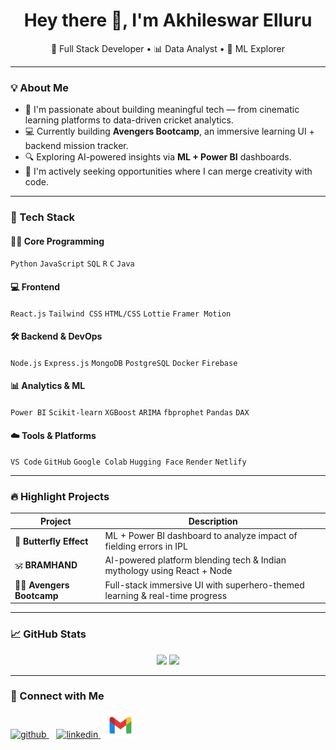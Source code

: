 <h1 align="center">Hey there 👋, I'm Akhileswar Elluru</h1>

<p align="center">
  🎯 Full Stack Developer • 📊 Data Analyst • 🤖 ML Explorer  
</p>

---

### 💡 About Me

- 🚀 I'm passionate about building meaningful tech — from cinematic learning platforms to data-driven cricket analytics.
- 💻 Currently building **Avengers Bootcamp**, an immersive learning UI + backend mission tracker.
- 🔍 Exploring AI-powered insights via **ML + Power BI** dashboards.
- 🎯 I'm actively seeking opportunities where I can merge creativity with code.

---

### 🧠 Tech Stack

#### 👨‍💻 Core Programming
`Python` `JavaScript` `SQL` `R` `C` `Java` 

#### 💻 Frontend
`React.js` `Tailwind CSS` `HTML/CSS` `Lottie` `Framer Motion`

#### 🛠 Backend & DevOps
`Node.js` `Express.js` `MongoDB` `PostgreSQL` `Docker` `Firebase`

#### 📊 Analytics & ML
`Power BI` `Scikit-learn` `XGBoost` `ARIMA` `fbprophet` `Pandas` `DAX`

#### ☁️ Tools & Platforms
`VS Code` `GitHub` `Google Colab` `Hugging Face` `Render` `Netlify`

---


### 🔥 Highlight Projects

| Project                 | Description |
|-------------------------|-------------|
| 🏏 **Butterfly Effect** | ML + Power BI dashboard to analyze impact of fielding errors in IPL |
| 🕉️ **BRAMHAND**         | AI-powered platform blending tech & Indian mythology using React + Node |
| 🦸‍♂️ **Avengers Bootcamp** | Full-stack immersive UI with superhero-themed learning & real-time progress |

---

### 📈 GitHub Stats

<p align="center">
  <img src="https://github-readme-stats.vercel.app/api?username=akhileswar1861&show_icons=true&theme=github_dark" height="160"/>
  <img src="https://github-readme-stats.vercel.app/api/top-langs/?username=akhileswar1861&layout=compact&theme=github_dark" height="160"/>
</p>

---

### 🤝 Connect with Me

<p align="left">
  <a href="https://github.com/akhileswar1861" target="_blank">
    <img src="https://raw.githubusercontent.com/rahuldkjain/github-profile-readme-generator/master/src/images/icons/Social/github.svg" alt="github" height="40" width="40" />
  </a>
  &nbsp;&nbsp;
  <a href="https://www.linkedin.com/in/akhileswar-elluru-a4581323a/" target="_blank">
    <img src="https://raw.githubusercontent.com/rahuldkjain/github-profile-readme-generator/master/src/images/icons/Social/linked-in-alt.svg" alt="linkedin" height="40" width="40" />
  </a>
  &nbsp;&nbsp;
  <a href="mailto:akhileswar1861@gmail.com" target="_blank">
    <img src="https://raw.githubusercontent.com/rahuldkjain/github-profile-readme-generator/master/src/images/icons/Social/gmail.svg" alt="gmail" height="40" width="40" />
  </a>
  </a>
</p>

